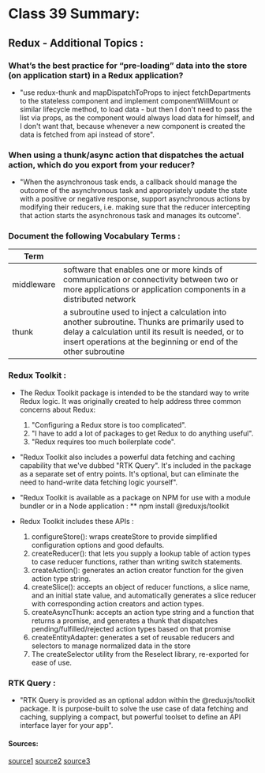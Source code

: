 # Class 39 Summary:

##  Redux - Additional Topics :

### What’s the best practice for “pre-loading” data into the store (on application start) in a Redux application?

  * "use redux-thunk and mapDispatchToProps to inject fetchDepartments to the stateless component and implement componentWillMount or similar lifecycle method, to load data - but then I don't need to pass the list via props, as the component would always load data for himself, and I don't want that, because whenever a new component is created the data is fetched from api instead of store".

### When using a thunk/async action that dispatches the actual action, which do you export from your reducer?

  * "When the asynchronous task ends, a callback should manage the outcome of the asynchronous task and appropriately update the state with a positive or negative response, support asynchronous actions by modifying their reducers, i.e. making sure that the reducer intercepting that action starts the asynchronous task and manages its outcome".

### Document the following Vocabulary Terms :  

| Term      |                                                   |
| -----------  | ----------------------------------------------------------------|
|middleware |software that enables one or more kinds of communication or connectivity between two or more applications or application components in a distributed network |
|thunk |a subroutine used to inject a calculation into another subroutine. Thunks are primarily used to delay a calculation until its result is needed, or to insert operations at the beginning or end of the other subroutine |

### Redux Toolkit :
   * The Redux Toolkit package is intended to be the standard way to write Redux logic. It was originally created to help address three common concerns about Redux:
     1. "Configuring a Redux store is too complicated".
     2. "I have to add a lot of packages to get Redux to do anything useful".
     3. "Redux requires too much boilerplate code".
  
   * "Redux Toolkit also includes a powerful data fetching and caching capability that we've dubbed "RTK Query". It's included in the package as a separate set of entry points. It's optional, but can eliminate the need to hand-write data fetching logic yourself".

   * "Redux Toolkit is available as a package on NPM for use with a module bundler or in a Node application :
       ** npm install @reduxjs/toolkit

   * Redux Toolkit includes these APIs :
      1. configureStore(): wraps createStore to provide simplified configuration options and good defaults.
      2. createReducer(): that lets you supply a lookup table of action types to case reducer functions, rather than writing switch statements.
      3. createAction(): generates an action creator function for the given action type string.
      4. createSlice(): accepts an object of reducer functions, a slice name, and an initial state value, and automatically generates a slice reducer with corresponding action creators and action types.
      5. createAsyncThunk: accepts an action type string and a function that returns a promise, and generates a thunk that dispatches pending/fulfilled/rejected action types based on that promise
      6. createEntityAdapter: generates a set of reusable reducers and selectors to manage normalized data in the store
      7. The createSelector utility from the Reselect library, re-exported for ease of use.

### RTK Query :
   * "RTK Query is provided as an optional addon within the @reduxjs/toolkit package. It is purpose-built to solve the use case of data fetching and caching, supplying a compact, but powerful toolset to define an API interface layer for your app".
  

#### Sources:
[source1](http://5.9.10.113/39356517/correct-way-to-pre-load-component-data-in-reactredux)
[source2](https://blog.logrocket.com/managing-asynchronous-actions-in-redux-1bc7d28a00c6/)
[source3](https://redux-toolkit.js.org/introduction/getting-started)